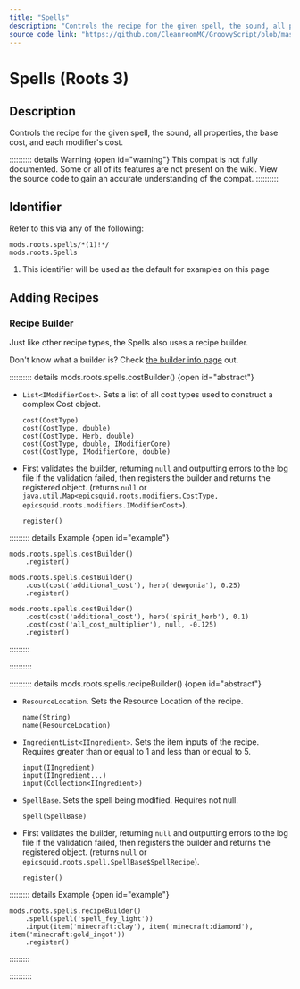 ```yaml
---
title: "Spells"
description: "Controls the recipe for the given spell, the sound, all properties, the base cost, and each modifier's cost."
source_code_link: "https://github.com/CleanroomMC/GroovyScript/blob/master/src/main/java/com/cleanroommc/groovyscript/compat/mods/roots/Spells.java"
---
```


# Spells (Roots 3)

## Description

Controls the recipe for the given spell, the sound, all properties, the base cost, and each modifier's cost.

:::::::::: details Warning {open id="warning"}
This compat is not fully documented. Some or all of its features are not present on the wiki. View the source code to gain an accurate understanding of the compat.
::::::::::

## Identifier

Refer to this via any of the following:

```groovy:no-line-numbers {1}
mods.roots.spells/*(1)!*/
mods.roots.Spells
```

1. This identifier will be used as the default for examples on this page

## Adding Recipes

### Recipe Builder

Just like other recipe types, the Spells also uses a recipe builder.

Don't know what a builder is? Check [the builder info page](../../../groovy/builder.md) out.

:::::::::: details mods.roots.spells.costBuilder() {open id="abstract"}
- `List<IModifierCost>`. Sets a list of all cost types used to construct a complex Cost object.

    ```groovy:no-line-numbers
    cost(CostType)
    cost(CostType, double)
    cost(CostType, Herb, double)
    cost(CostType, double, IModifierCore)
    cost(CostType, IModifierCore, double)
    ```

- First validates the builder, returning `null` and outputting errors to the log file if the validation failed, then registers the builder and returns the registered object. (returns `null` or `java.util.Map<epicsquid.roots.modifiers.CostType, epicsquid.roots.modifiers.IModifierCost>`).

    ```groovy:no-line-numbers
    register()
    ```

::::::::: details Example {open id="example"}
```groovy:no-line-numbers
mods.roots.spells.costBuilder()
    .register()

mods.roots.spells.costBuilder()
    .cost(cost('additional_cost'), herb('dewgonia'), 0.25)
    .register()

mods.roots.spells.costBuilder()
    .cost(cost('additional_cost'), herb('spirit_herb'), 0.1)
    .cost(cost('all_cost_multiplier'), null, -0.125)
    .register()
```

:::::::::

::::::::::

:::::::::: details mods.roots.spells.recipeBuilder() {open id="abstract"}
- `ResourceLocation`. Sets the Resource Location of the recipe.

    ```groovy:no-line-numbers
    name(String)
    name(ResourceLocation)
    ```

- `IngredientList<IIngredient>`. Sets the item inputs of the recipe. Requires greater than or equal to 1 and less than or equal to 5.

    ```groovy:no-line-numbers
    input(IIngredient)
    input(IIngredient...)
    input(Collection<IIngredient>)
    ```

- `SpellBase`. Sets the spell being modified. Requires not null.

    ```groovy:no-line-numbers
    spell(SpellBase)
    ```

- First validates the builder, returning `null` and outputting errors to the log file if the validation failed, then registers the builder and returns the registered object. (returns `null` or `epicsquid.roots.spell.SpellBase$SpellRecipe`).

    ```groovy:no-line-numbers
    register()
    ```

::::::::: details Example {open id="example"}
```groovy:no-line-numbers
mods.roots.spells.recipeBuilder()
    .spell(spell('spell_fey_light'))
    .input(item('minecraft:clay'), item('minecraft:diamond'), item('minecraft:gold_ingot'))
    .register()
```

:::::::::

::::::::::
